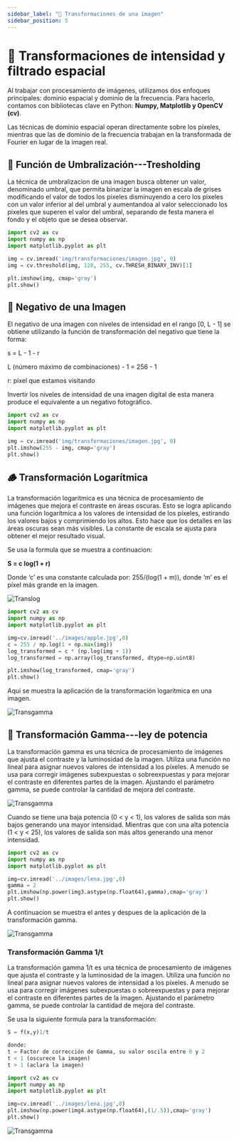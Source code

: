 ```yaml
---
sidebar_label: "🚀 Transformaciones de una imagen"
sidebar_position: 5
---
```


# 🚀 Transformaciones de intensidad y filtrado espacial

Al trabajar con procesamiento de imágenes, utilizamos dos enfoques principales: dominio espacial y dominio de la frecuencia. Para hacerlo, contamos con bibliotecas clave en Python: **Numpy, Matplotlib y OpenCV (cv)**.

Las técnicas de dominio espacial operan directamente sobre los píxeles, mientras que las de dominio de la frecuencia trabajan en la transformada de Fourier en lugar de la imagen real.

## 🎋 Función de Umbralización---Tresholding

La técnica de umbralizacion de una imagen busca obtener un valor, denominado umbral, que permita binarizar la imagen en escala de grises modificando el valor de todos los pixeles disminuyendo a cero los pixeles con un valor inferior al del umbral y aumentandoa al valor seleccionado los pixeles que superen el valor del umbral, separando de festa manera el fondo y el objeto que se desea observar.

```python title="Ejemplo de cómo aplicar la umbralizacion en una imagen en python"
import cv2 as cv
import numpy as np
import matplotlib.pyplot as plt

img = cv.imread('img/transformaciones/imagen.jpg', 0)
img = cv.threshold(img, 128, 255, cv.THRESH_BINARY_INV)[1]

plt.imshow(img, cmap='gray')
plt.show()
```

## 🔳 Negativo de una Imagen

El negativo de una imagen con niveles de intensidad en el rango [0, L - 1] se obtiene utilizando la función de transformación del negativo que tiene la forma:

s = L - 1 - r

L (número máximo de combinaciones) - 1 = 256 - 1

r: píxel que estamos visitando

Invertir los niveles de intensidad de una imagen digital de esta manera produce el equivalente a un negativo fotográfico.

```python title="Ejemplo de cómo obtener el negativo de una imagen en Python"
import cv2 as cv
import numpy as np
import matplotlib.pyplot as plt

img = cv.imread('img/transformaciones/imagen.jpg', 0)
plt.imshow(255 - img, cmap='gray')
plt.show()
```

## 🪵 Transformación Logarítmica

La transformación logarítmica es una técnica de procesamiento de imágenes que mejora el contraste en áreas oscuras. Esto se logra aplicando una función logarítmica a los valores de intensidad de los píxeles, estirando los valores bajos y comprimiendo los altos. Esto hace que los detalles en las áreas oscuras sean más visibles. La constante de escala se ajusta para obtener el mejor resultado visual.

Se usa la formula que se muestra a continuacion:

**S = c log(1 + r)**

Donde ‘c’ es una constante calculada por: 255/(log(1 + m)), donde ‘m’ es el píxel más grande en la imagen.

![Translog](/img/procesamiento-de-imagenes/imagenes/transformaciones/trans.png)

```python title="Ejemplo de cómo se ve la transformación logarítmica en Python"
import cv2 as cv
import numpy as np
import matplotlib.pyplot as plt

img=cv.imread('../images/apple.jpg',0)
c = 255 / np.log(1 + np.max(img))
log_transformed = c * (np.log(img + 1))
log_transformed = np.array(log_transformed, dtype=np.uint8)

plt.imshow(log_transformed, cmap='gray')
plt.show()
```

Aqui se muestra la aplicación de la transformación logarítmica en una imagen.

![Transgamma](/img/procesamiento-de-imagenes/imagenes/transformaciones/Logaritmica.png)

## 👾 Transformación Gamma---ley de potencia

La transformación gamma es una técnica de procesamiento de imágenes que ajusta el contraste y la luminosidad de la imagen. Utiliza una función no lineal para asignar nuevos valores de intensidad a los píxeles. A menudo se usa para corregir imágenes subexpuestas o sobreexpuestas y para mejorar el contraste en diferentes partes de la imagen. Ajustando el parámetro gamma, se puede controlar la cantidad de mejora del contraste.

![Transgamma](/img/procesamiento-de-imagenes/imagenes/transformaciones/gam.png)

Cuando se tiene una baja potencia (0 < y < 1), los valores de salida son más bajos generando una mayor intensidad. Mientras que con una alta potencia (1 < y < 25), los valores de salida son más altos generando una menor intensidad.

```python title="Ejemplo de cómo se ve la transformación gamma en Python"
import cv2 as cv
import numpy as np
import matplotlib.pyplot as plt

img=cv.imread('../images/lena.jpg',0)
gamma = 2
plt.imshow(np.power(img3.astype(np.float64),gamma),cmap='gray')
plt.show()
```

A continuacion se muestra el antes y despues de la aplicación de la transformación gamma.

![Transgamma](/img/procesamiento-de-imagenes/imagenes/transformaciones/gm.png)

### Transformación Gamma 1/t

La transformación gamma 1/t es una técnica de procesamiento de imágenes que ajusta el contraste y la luminosidad de la imagen. Utiliza una función no lineal para asignar nuevos valores de intensidad a los píxeles. A menudo se usa para corregir imágenes subexpuestas o sobreexpuestas y para mejorar el contraste en diferentes partes de la imagen. Ajustando el parámetro gamma, se puede controlar la cantidad de mejora del contraste.

Se usa la siguiente formula para la transformación:

```python title="Formula de la transformación gamma 1/t"
S = f(x,y)1/t

donde:
t = Factor de corrección de Gamma, su valor oscila entre 0 y 2
t < 1 (oscurece la imagen)
t > 1 (aclara la imagen)
```

```python title="Ejemplo de cómo se ve la transformación gamma en Python"
import cv2 as cv
import numpy as np
import matplotlib.pyplot as plt

img=cv.imread('../images/lena.jpg',0)
plt.imshow(np.power(img4.astype(np.float64),(1/.5)),cmap='gray')
plt.show()
```

![Transgamma](/img/procesamiento-de-imagenes/imagenes/transformaciones/gamma.png)
